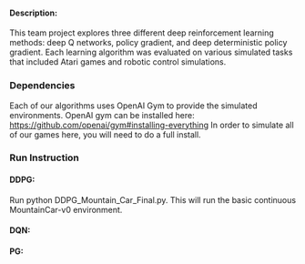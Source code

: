 #### Description:
This team project explores three different deep reinforcement learning methods: deep Q networks, policy gradient, and deep deterministic policy gradient.  Each learning algorithm was evaluated on various simulated tasks that included Atari games and robotic control simulations.

### Dependencies
Each of our algorithms uses OpenAI Gym to provide the simulated environments.  OpenAI gym can be installed here:
https://github.com/openai/gym#installing-everything
In order to simulate all of our games here, you will need to do a full install.

### Run Instruction

#### DDPG:
Run python DDPG_Mountain_Car_Final.py.  This will run the basic continuous MountainCar-v0 environment.

#### DQN:

#### PG:

